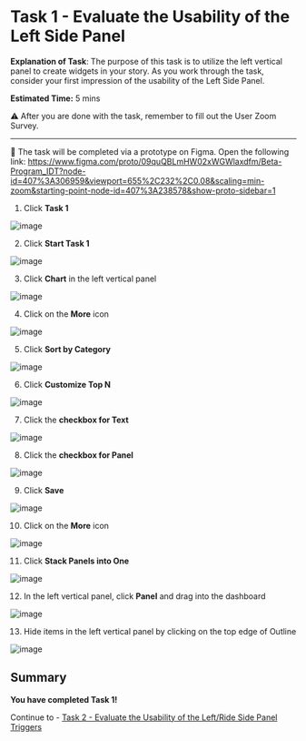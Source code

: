 # Task 1 - Evaluate the Usability of the Left Side Panel

**Explanation of Task**: The purpose of this task is to utilize the left vertical panel to create widgets in your story. As you work through the task, consider your first impression of the usability of the Left Side Panel. 

**Estimated Time:** 5 mins

⚠️ After you are done with the task, remember to fill out the User Zoom Survey. 

----------------------------------------------------------------------------------------------------------------------------------------

🚩 The task will be completed via a prototype on Figma. Open the following link: https://www.figma.com/proto/09quQBLmHW02xWGWlaxdfm/Beta-Program_IDT?node-id=407%3A306959&viewport=655%2C232%2C0.08&scaling=min-zoom&starting-point-node-id=407%3A238578&show-proto-sidebar=1


1. Click **Task 1**

![image](https://user-images.githubusercontent.com/112718519/198392828-47308c2b-0622-4ed5-8319-29446ca14f34.png)

2. Click **Start Task 1**

![image](https://user-images.githubusercontent.com/112718519/198393026-8ffaed1c-e08b-45f3-8594-57371e1f6878.png)

3. Click **Chart** in the left vertical panel

![image](https://user-images.githubusercontent.com/112718519/198393084-76a3d341-c583-49cd-a787-b56b3aac2ac2.png)

4. Click on the **More** icon

![image](https://user-images.githubusercontent.com/112718519/198393142-4f1c8415-7400-442e-9d40-88ee6b982c9f.png)

5. Click **Sort by Category**

![image](https://user-images.githubusercontent.com/112718519/198393206-a9ca4193-6187-47bc-88fe-87eaedd2118f.png)

6. Click **Customize Top N**

![image](https://user-images.githubusercontent.com/112718519/198393242-351496fe-d50f-48af-9621-70f993f55f9a.png)

7. Click the **checkbox for Text**

![image](https://user-images.githubusercontent.com/112718519/198393394-73e2745c-57ae-4e43-a858-1919f94c4c05.png)

8. Click the **checkbox for Panel**

![image](https://user-images.githubusercontent.com/112718519/198393488-8df22d75-092d-4ca6-bbe5-f177952b7705.png)

9. Click **Save**

![image](https://user-images.githubusercontent.com/112718519/198393522-b43966e9-523a-4382-964f-348033d34474.png)

10. Click on the **More** icon

![image](https://user-images.githubusercontent.com/112718519/198393564-8c381661-e6e6-4d70-a879-1fa03fc16430.png)

11. Click **Stack Panels into One**

![image](https://user-images.githubusercontent.com/112718519/198393657-2e9f7063-c642-457e-8cc6-e9a15739361a.png)

12. In the left vertical panel, click **Panel** and drag into the dashboard

![image](https://user-images.githubusercontent.com/112718519/198394140-208291c0-4749-435b-98cc-688ede4c9155.png)

13. Hide items in the left vertical panel by clicking on the top edge of Outline

![image](https://user-images.githubusercontent.com/112718519/198395059-e9616e24-e283-48c9-8bf1-4b3e91e04d09.png)



## Summary

**You have completed Task 1!**

Continue to - [Task 2 - Evaluate the Usability of the Left/Ride Side Panel Triggers](../task2/README.md)
